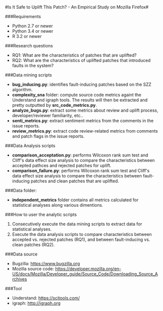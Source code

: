 #Is It Safe to Uplift This Patch? - An Empirical Study on Mozilla Firefox#

###Requirements
- Python 2.7 or newer
- Python 3.4 or newer
- R 3.2 or newer

###Research questions
- RQ1: What are the characteristics of patches that are uplifted?
- RQ2: What are the characteristics of uplifted patches that introduced faults in the system?

###Data mining scripts
- **bug_inducing.py**: identifies fault-inducing patches based on the SZZ algorithm.
- **complexity_sna** folder: compute source code metrics againt the Understand and igraph tools. The results will then be extracted and pretty outputted by **src_code_metrics.py**.
- **analyze_bugs.py**: extract some metrics about review and uplift process, developer/reviewer familiarity, etc..
- **senti_metrics.py**: extract sentiment metrics from the comments in the issue reports.
- **review_metrics.py**: extract code review-related metrics from comments and patch flags in the issue reports.

###Data Analysis scripts
- **comparison_acceptation.py**: performs Wilcoxon rank sum test and Cliff's data effect size analysis to compare the characteristics between accepted pathces and rejected patches for uplift.
- **comparison_failure.py**:  performs Wilcoxon rank sum test and Cliff's data effect size analysis to compare the characteristics between fault-inducing patches and clean patches that are uplifted.

###Data folder:
- **independent_metrics** folder contains all metrics calculated for statistical analyses along various dimentions.
 
###How to user the analytic scripts
1. Consecutively execute the data mining scripts to extract data for statistical analyses.
2. Execute the data analysis scripts to compare characteristics between accepted vs. rejected patches (RQ1), and between fault-inducing vs. clean patches (RQ2).

###Data source
- Bugzilla: https://www.bugzilla.org
- Mozilla source code: https://developer.mozilla.org/en-US/docs/Mozilla/Developer_guide/Source_Code/Downloading_Source_Archives

###Tool
- Understand: https://scitools.com/
- igraph: http://igraph.org
